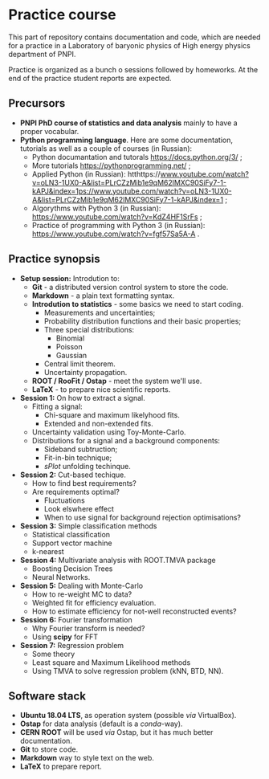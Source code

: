 # Practice course

This part of repository contains documentation and code, which are needed for a practice in a Laboratory of baryonic physics of High energy physics department of PNPI.

Practice is organized as a bunch o sessions followed by homeworks. At the end of the practice student reports are expected.

## Precursors
* **PNPI PhD course of statistics and data analysis** mainly to have a proper vocabular.
* **Python programming language**. Here are some documentation, tutorials as well as a couple of courses (in Russian):
  - Python documantation and tutorals https://docs.python.org/3/ ; 
  - More tutorials https://pythonprogramming.net/ ;
  - Applied Python (in Russian): htthttps://www.youtube.com/watch?v=oLN3-1UX0-A&list=PLrCZzMib1e9qM62lMXC90SiFy7-1-kAPJ&index=1ps://www.youtube.com/watch?v=oLN3-1UX0-A&list=PLrCZzMib1e9qM62lMXC90SiFy7-1-kAPJ&index=1 ;
  - Algorythms with Python 3 (in Russian): https://www.youtube.com/watch?v=KdZ4HF1SrFs ;
  - Practice of programming with Python 3 (in Russian): https://www.youtube.com/watch?v=fgf57Sa5A-A .

## Practice synopsis
  * **Setup session:** Introdution to:
    * **Git** - a distributed version control system to store the code.
    * **Markdown** - a plain text formatting syntax.
    * **Introdution to statistics** - some basics we need to start coding.
      - Measurements and uncertainties;
      - Probability distribution functions and their basic properties;
      - Three special distributions:
        - Binomial
        - Poisson
        - Gaussian
      - Central limit theorem.
      - Uncertainty propagation.
    * **ROOT / RooFit / Ostap** - meet the system we'll use.
    * **LaTeX** - to prepare nice scientific reports.
  * **Session 1:** On how to extract a signal.
    * Fitting a signal:
      - Chi-square and maximum likelyhood fits.
      - Extended and non-extended fits.
    * Uncertainty validation using Toy-Monte-Carlo.
    * Distributions for a signal and a background components:
      - Sideband subtruction;
      - Fit-in-bin technique;
      - _sPlot_ unfolding techinque.
  * **Session 2:** Cut-based techique.
    * How to find best requirements?
    * Are requirements optimal?
      - Fluctuations
      - Look elswhere effect
      - When to use signal for background rejection optimisations?
  * **Session 3:** Simple classification methods
    * Statistical classification
    * Support vector machine
    * k-nearest
  * **Session 4:** Multivariate analysis with ROOT.TMVA package 
    * Boosting Decision Trees
    * Neural Networks.
  * **Session 5:** Dealing with Monte-Carlo
    * How to re-weight MC to data?
    * Weighted fit for efficiency evaluation.
    * How to estimate efficiency for not-well reconstructed events?
  * **Session 6:** Fourier transformation
    * Why Fourier transform is needed?
    * Using __scipy__ for FFT
  * **Session 7:** Regression problem
    * Some theory
    * Least square and Maximum Likelihood methods
    * Using TMVA to solve regression problem (kNN, BTD, NN).
  
## Software stack
 * **Ubuntu 18.04 LTS**, as operation system (possible _via_ VirtualBox).
 * **Ostap** for data analysis (default is a _conda_-way).
 * **CERN ROOT** will be used _via_ Ostap, but it has much better documentation.
 * **Git** to store code.
 * **Markdown**  way to style text on the web.
 * **LaTeX** to prepare report.
